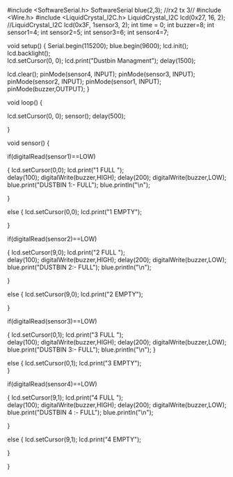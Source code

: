 #include <SoftwareSerial.h> 
SoftwareSerial blue(2,3); //rx2 tx 3//
#include <Wire.h>
#include <LiquidCrystal_I2C.h>
LiquidCrystal_I2C lcd(0x27, 16, 2);
//LiquidCrystal_I2C lcd(0x3F, 1sensor3, 2);
int time = 0;
int buzzer=8;
int sensor1=4;
int sensor2=5;
int sensor3=6;
int sensor4=7;

void setup() 
{
  Serial.begin(115200);
  blue.begin(9600); 
  lcd.init();
  lcd.backlight();  
  lcd.setCursor(0, 0);
  lcd.print("Dustbin Managment");
  delay(1500);

  lcd.clear();
  pinMode(sensor4, INPUT);
  pinMode(sensor3, INPUT);
  pinMode(sensor2, INPUT);
  pinMode(sensor1, INPUT);
  pinMode(buzzer,OUTPUT);
} 

void loop() 
{
 
  lcd.setCursor(0, 0);
  sensor();
  delay(500);
  
}

void sensor()
{                                                                                                                                                                                                                                                                                                                                                                                                                                                           


if(digitalRead(sensor1)==LOW)   

{
    lcd.setCursor(0,0);
    lcd.print("1 FULL ");  
    delay(100);
    digitalWrite(buzzer,HIGH);
    delay(200);
    digitalWrite(buzzer,LOW);
    blue.print("DUSTBIN 1:- FULL");
    blue.println("\n");
    
  }

else
{
lcd.setCursor(0,0);
lcd.print("1 EMPTY");  
    
}

if(digitalRead(sensor2)==LOW)   

{
    lcd.setCursor(9,0);
    lcd.print("2 FULL ");  
    delay(100);
    digitalWrite(buzzer,HIGH);
    delay(200);
    digitalWrite(buzzer,LOW);
    blue.print("DUSTBIN 2:- FULL");
    blue.println("\n");
    
  }

else
{
lcd.setCursor(9,0);
    lcd.print("2 EMPTY");     
   
}

if(digitalRead(sensor3)==LOW)   

{
    lcd.setCursor(0,1);
    lcd.print("3 FULL ");  
    delay(100);
    digitalWrite(buzzer,HIGH);
    delay(200);
    digitalWrite(buzzer,LOW);
     blue.print("DUSTBIN 3:- FULL");
    blue.println("\n");
  }

else
{
lcd.setCursor(0,1);
    lcd.print("3 EMPTY");      
}

if(digitalRead(sensor4)==LOW)   

{
    lcd.setCursor(9,1);
    lcd.print("4 FULL  ");  
    delay(100);
    digitalWrite(buzzer,HIGH);
    delay(200);
    digitalWrite(buzzer,LOW);
    blue.print("DUSTBIN 4 :- FULL");
    blue.println("\n");
    
  }

else
{
lcd.setCursor(9,1);
lcd.print("4 EMPTY");  
  
}
    
}
  

